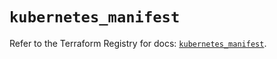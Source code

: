 # `kubernetes_manifest`

Refer to the Terraform Registry for docs: [`kubernetes_manifest`](https://registry.terraform.io/providers/hashicorp/kubernetes/2.34.0/docs/resources/manifest).
